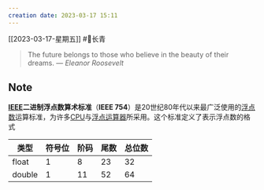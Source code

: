 ```yaml
---
creation date: 2023-03-17 15:11 
---
```

[[2023-03-17-星期五]]  #🌲长青 
 > The future belongs to those who believe in the beauty of their dreams.
> — <cite>Eleanor Roosevelt</cite>

## Note
**[IEEE](https://zh.wikipedia.org/wiki/%E7%94%B5%E6%B0%94%E7%94%B5%E5%AD%90%E5%B7%A5%E7%A8%8B%E5%B8%88%E5%8D%8F%E4%BC%9A "电气电子工程师协会")二进制浮点数算术标准**（**IEEE 754**）是20世纪80年代以来最广泛使用的[浮点数](https://zh.wikipedia.org/wiki/%E6%B5%AE%E9%BB%9E%E6%95%B8 "浮点数")运算标准，为许多[CPU](https://zh.wikipedia.org/wiki/%E4%B8%AD%E5%A4%AE%E8%99%95%E7%90%86%E5%96%AE%E5%85%83 "中央处理单元")与[浮点运算器](https://zh.wikipedia.org/wiki/%E6%B5%AE%E7%82%B9%E8%BF%90%E7%AE%97%E5%99%A8 "浮点运算器")所采用。这个标准定义了表示浮点数的格式

| 类型   | 符号位 | 阶码 | 尾数 | 总位数 |
| ------ | ------ | ---- | ---- | ------ |
| float  | 1      | 8    | 23   | 32     |
| double | 1      | 11   | 52   | 64       |

